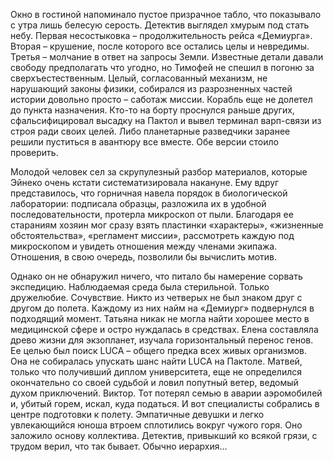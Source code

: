 Окно в гостиной напоминало пустое призрачное табло, что показывало с утра лишь белесую серость. Детектив выглядел хмурым под стать небу. Первая несостыковка – продолжительность рейса «Демиурга». Вторая – крушение, после которого все остались целы и невредимы. Третья – молчание в ответ на запросы Земли. Известные детали давали свободу предполагать что угодно, но Тимофей не спешил в погоню за сверхъестественным. Целый, согласованный механизм, не нарушающий законы физики, собирался из разрозненных частей истории довольно просто – саботаж миссии. Корабль еще не долетел до пункта назначения. Кто-то на борту проснулся раньше других, сфальсифицировал высадку на Пактол и вывел терминал варп-связи из строя ради своих целей. Либо планетарные разведчики заранее решили пуститься в авантюру все вместе. Обе версии стоило проверить.

Молодой человек сел за скрупулезный разбор материалов, которые Эйнеко очень кстати систематизировала накануне. Ему вдруг представилось, что горничная навела порядок в биологической лаборатории: подписала образцы, разложила их в удобной последовательности, протерла микроскоп от пыли. Благодаря ее стараниям хозяин мог сразу взять пластинки «характеры», «жизненные обстоятельства», «регламент миссии», рассмотреть каждую под микроскопом и увидеть отношения между членами экипажа. Отношения, в свою очередь, позволили бы вычислить мотив.

Однако он не обнаружил ничего, что питало бы намерение сорвать экспедицию. Наблюдаемая среда была стерильной. Только дружелюбие. Сочувствие. Никто из четверых не был знаком друг с другом до полета. Каждому из них найм на «Демиург» подвернулся в подходящий момент. Татьяна никак не могла найти хорошее место в медицинской сфере и остро нуждалась в средствах. Елена составляла древо жизни для экзопланет, изучала горизонтальный перенос генов. Ее целью был поиск LUCA – общего предка всех живых организмов. Она не собиралась упускать шанс найти LUCA на Пактоле. Матвей, только что получивший диплом университета, еще не определился окончательно со своей судьбой и ловил попутный ветер, ведомый духом приключений. Виктор. Тот потерял семью в аварии аэромобилей и, убитый горем, искал, куда податься. И вот специалисты собрались в центре подготовки к полету. Эмпатичные девушки и легко увлекающийся юноша втроем сплотились вокруг чужого горя. Оно заложило основу коллектива. Детектив, привыкший ко всякой грязи, с трудом верил, что так бывает. Обычно иерархия...
